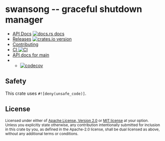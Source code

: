 # swansong -- graceful shutdown manager

* [API Docs][docs] [![docs.rs docs][docs-badge]][docs]
* [Releases][releases] [![crates.io version][version-badge]][crate]
* [Contributing][contributing]
* [CI ![CI][ci-badge]][ci]
* [API docs for main][main-docs]
* * [![codecov](https://codecov.io/gh/jbr/swansong/graph/badge.svg?token=AXD0FXYIR4)](https://codecov.io/gh/jbr/swansong)

[ci]: https://github.com/jbr/swansong/actions?query=workflow%3ACI
[ci-badge]: https://github.com/jbr/swansong/workflows/CI/badge.svg
[releases]: https://github.com/jbr/swansong/releases
[docs]: https://docs.rs/swansong
[contributing]: https://github.com/jbr/swansong/blob/main/.github/CONTRIBUTING.md
[crate]: https://crates.io/crates/swansong
[docs-badge]: https://img.shields.io/badge/docs-latest-blue.svg?style=flat-square
[version-badge]: https://img.shields.io/crates/v/swansong.svg?style=flat-square
[main-docs]: https://jbr.github.io/swansong/swansong/

## Safety
This crate uses `#![deny(unsafe_code)]`.

## License

<sup>
Licensed under either of <a href="LICENSE-APACHE">Apache License, Version
2.0</a> or <a href="LICENSE-MIT">MIT license</a> at your option.
</sup>

<br/>

<sub>
Unless you explicitly state otherwise, any contribution intentionally submitted
for inclusion in this crate by you, as defined in the Apache-2.0 license, shall
be dual licensed as above, without any additional terms or conditions.
</sub>
